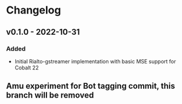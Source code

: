 # Changelog

## v0.1.0 - 2022-10-31

### Added
- Initial Rialto-gstreamer implementation with basic MSE support for Cobalt 22

## Amu experiment for Bot tagging commit, this branch will be removed

